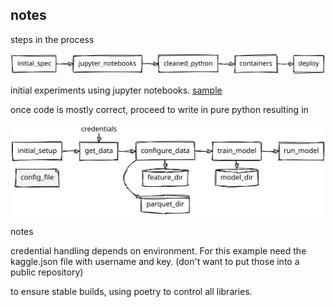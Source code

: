 notes
-----

steps in the process

![steps](./steps.svg)

initial experiments using jupyter notebooks.
[sample](../notebooks/)

once code is mostly correct, proceed to write in pure python
resulting in

![python](./python_flow.svg)

notes

credential handling depends on environment.  For this example need the kaggle.json file with username and key.
(don't want to put those into a public repository)

to ensure stable builds, using poetry to control all libraries.


